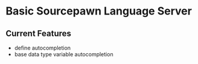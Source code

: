 # Basic Sourcepawn Language Server

## Current Features
* define autocompletion
* base data type variable autocompletion